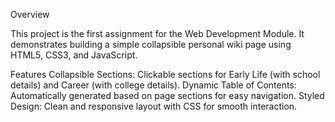 Overview

This project is the first assignment for the Web Development Module. It demonstrates building a simple collapsible personal wiki page using HTML5, CSS3, and JavaScript.

Features
Collapsible Sections: Clickable sections for Early Life (with school details) and Career (with college details).
Dynamic Table of Contents: Automatically generated based on page sections for easy navigation.
Styled Design: Clean and responsive layout with CSS for smooth interaction.
